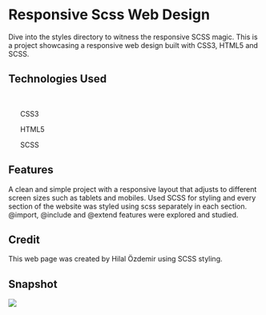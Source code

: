 
<h1> Responsive Scss Web Design </h1>

Dive into the styles directory to witness the responsive SCSS magic. This is a project showcasing a responsive web design built with CSS3, HTML5 and SCSS.

<h2> Technologies Used </h2> <br>

<ol> CSS3</ol>

<ol> HTML5</ol>

<ol> SCSS</ol>



<h2> Features </h2>

A clean and simple project with a responsive layout that adjusts to different screen sizes such as tablets and mobiles. Used SCSS for styling and every section of the website was styled using scss separately in each section. @import, @include and @extend features were explored and studied. 

<h2> Credit </h2>

This web page was created by Hilal Özdemir using SCSS styling. 

<h2> Snapshot </h2>

![](snapshot.gif)

